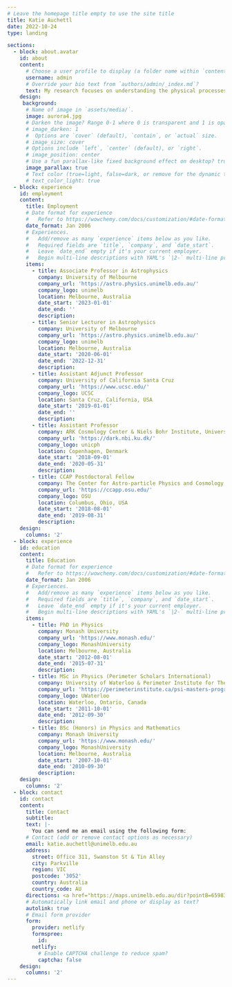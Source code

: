 ```yaml
---
# Leave the homepage title empty to use the site title
title: Katie Auchettl
date: 2022-10-24
type: landing

sections:
  - block: about.avatar
    id: about
    content:
      # Choose a user profile to display (a folder name within `content/authors/`)
      username: admin
      # Override your bio text from `authors/admin/_index.md`?
      text: My research focuses on understanding the physical processes and observational signatures related to the extreme death of stars, and how these processes influence, and are influenced by their surrounding environment. In particular, I use spaced- and ground- based instruments to study tidal disruption events, black holes, supernovae, and their diffuse and compact objects.
    design:
     background:
      # Name of image in `assets/media/`.
      image: aurora4.jpg
      # Darken the image? Range 0-1 where 0 is transparent and 1 is opaque.
      # image_darken: 1
      #  Options are `cover` (default), `contain`, or `actual` size.
      # image_size: cover
      # Options include `left`, `center` (default), or `right`.
      # image_position: center
      # Use a fun parallax-like fixed background effect on desktop? true/false
      image_parallax: true
      # Text color (true=light, false=dark, or remove for the dynamic theme color).
      # text_color_light: true
  - block: experience
    id: employment
    content:
      title: Employment
      # Date format for experience
      #   Refer to https://wowchemy.com/docs/customization/#date-format
      date_format: Jan 2006
      # Experiences.
      #   Add/remove as many `experience` items below as you like.
      #   Required fields are `title`, `company`, and `date_start`.
      #   Leave `date_end` empty if it's your current employer.
      #   Begin multi-line descriptions with YAML's `|2-` multi-line prefix.
      items:
        - title: Associate Professor in Astrophysics
          company: University of Melbourne
          company_url: 'https://astro.physics.unimelb.edu.au/'
          company_logo: unimelb
          location: Melbourne, Australia
          date_start: '2023-01-01'
          date_end: ''
          description: 
        - title: Senior Lecturer in Astrophysics
          company: University of Melbourne
          company_url: 'https://astro.physics.unimelb.edu.au/'
          company_logo: unimelb
          location: Melbourne, Australia
          date_start: '2020-06-01'
          date_end: '2022-12-31'
          description: 
        - title: Assistant Adjunct Professor
          company: University of California Santa Cruz
          company_url: 'https://www.ucsc.edu/'
          company_logo: UCSC
          location: Santa Cruz, California, USA
          date_start: '2019-01-01'
          date_end: ''
          description: 
        - title: Assistant Professor
          company: ARK Cosmology Center & Niels Bohr Institute, University of Copenhagen
          company_url: 'https://dark.nbi.ku.dk/'
          company_logo: unicph
          location: Copenhagen, Denmark
          date_start: '2018-09-01'
          date_end: '2020-05-31'
          description: 
        - title: CCAP Postdoctoral Fellow
          company: The Center for Astro-particle Physics and Cosmology, The Ohio State University
          company_url: 'https://ccapp.osu.edu/'
          company_logo: OSU
          location: Columbus, Ohio, USA
          date_start: '2018-08-01'
          date_end: '2019-08-31'
          description:
    design:
      columns: '2'
  - block: experience
    id: education
    content:
      title: Education
      # Date format for experience
      #   Refer to https://wowchemy.com/docs/customization/#date-format
      date_format: Jan 2006
      # Experiences.
      #   Add/remove as many `experience` items below as you like.
      #   Required fields are `title`, `company`, and `date_start`.
      #   Leave `date_end` empty if it's your current employer.
      #   Begin multi-line descriptions with YAML's `|2-` multi-line prefix.
      items:
        - title: PhD in Physics
          company: Monash University
          company_url: 'https://www.monash.edu/'
          company_logo: MonashUniversity
          location: Melbourne, Australia
          date_start: '2012-08-01'
          date_end: '2015-07-31'
          description: 
        - title: MSc in Physics (Perimeter Scholars International)
          company: University of Waterloo & Perimeter Institute for Theoretical Physics
          company_url: 'https://perimeterinstitute.ca/psi-masters-program'
          company_logo: UWaterloo
          location: Waterloo, Ontario, Canada
          date_start: '2011-10-01'
          date_end: '2012-09-30'
          description: 
        - title: BSc (Honors) in Physics and Mathematics
          company: Monash University
          company_url: 'https://www.monash.edu/'
          company_logo: MonashUniversity
          location: Melbourne, Australia
          date_start: '2007-10-01'
          date_end: '2010-09-30'
          description:
    design:
      columns: '2'
  - block: contact
    id: contact
    content:
      title: Contact
      subtitle:
      text: |-
        You can send me an email using the following form:
      # Contact (add or remove contact options as necessary)
      email: katie.auchettl@unimelb.edu.au
      address:
        street: Office 311, Swanston St & Tin Alley
        city: Parkville
        region: VIC
        postcode: '3052'
        country: Australia
        country_code: AU
      directions: <a href="https://maps.unimelb.edu.au/dir?pointB=659833" target="_blank">see directions</a>
      # Automatically link email and phone or display as text?
      autolink: true
      # Email form provider
      form:
        provider: netlify
        formspree:
          id:
        netlify:
          # Enable CAPTCHA challenge to reduce spam?
          captcha: false
    design:
      columns: '2'
---
```

